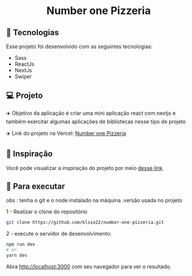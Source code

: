 <h1 align="center">
  Number one Pizzeria
</h1>

## 🚀 Tecnologias

Esse projeto foi desenvolvido com as seguintes tecnologias:

- Sass
- ReactJs
- NextJs
- Swiper

## 💻 Projeto

✈️ Objetivo da aplicação é criar uma mini aplicação react com nextjs e também exercitar algumas aplicações de bibliotecas nesse tipo de projeto

✈️ Link do projeto na Vercel: [Number one Pizzeria]()

## 🔖 Inspiração

Você pode visualizar a inspiração do projeto por meio [desse link]().

##  📜 Para executar

obs : tenha o git e o node instalado na máquina .versão usada no projeto

1 - Realizar o clone do repositório

```bash
git clone https://github.com/klsio22/number-one-pizzeria.git
```

2 - execute o servidor de desenvolvimento:

```bash
npm run dev
# or
yarn dev
```

Abra [http://localhost:3000](http://localhost:3000) com seu navegador para ver o resultado.
